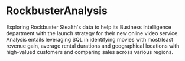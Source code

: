 # RockbusterAnalysis
Exploring Rockbuster Stealth's data to help its Business Intelligence department with the launch strategy for their new online video service. Analysis entails leveraging SQL in identifying movies with most/least revenue gain, average rental durations and geographical locations with high-valued customers and comparing sales across various regions. 
